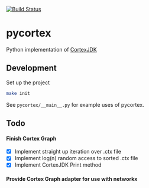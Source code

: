 [![Build Status](https://travis-ci.com/winni2k/pycortex.svg?token=K7dhHdBzXsubBntxA949&branch=master)](https://travis-ci.com/winni2k/pycortex)

# pycortex
Python implementation of [CortexJDK](https://github.com/mcveanlab/CortexJDK)

## Development

Set up the project

```bash
make init
```

See `pycortex/__main__.py` for example uses of pycortex.

## Todo

#### Finish Cortex Graph
- [X] Implement straight up iteration over .ctx file
- [X] Implement log(n) random access to sorted .ctx file
- [X] Implement CortexJDK Print method

#### Provide Cortex Graph adapter for use with networkx
